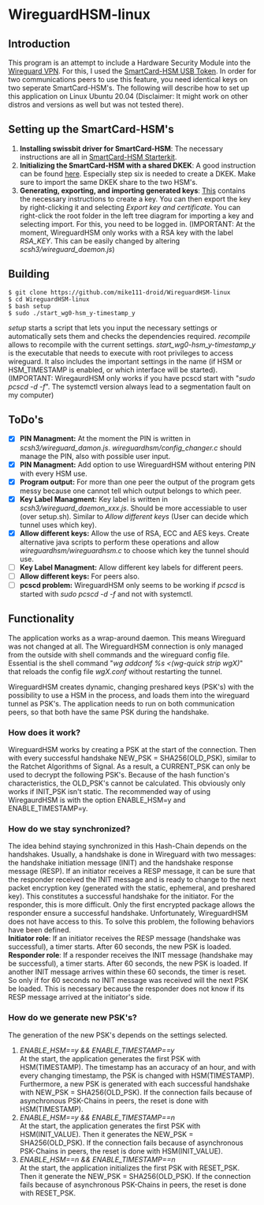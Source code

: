 # WireguardHSM-linux

## Introduction
This program is an attempt to include a Hardware Security Module into the [Wireguard VPN](https://github.com/WireGuard). For this, I used the [SmartCard-HSM USB Token](https://www.cardomatic.de/SmartCard-HSM-4K-USB-Token). In order for two communications peers to use this feature, you need identical keys on two seperate SmartCard-HSM's. The following will describe how to set up this application on Linux Ubuntu 20.04 (Disclaimer: It might work on other distros and versions as well but was not tested there).

## Setting up the SmartCard-HSM's
1. **Installing swissbit driver for SmartCard-HSM**: The necessary instructions are all in [SmartCard-HSM Starterkit](http://www.cardcontact.de/download/sc-hsm-starterkit.zip).
2. **Initializing the SmartCard-HSM with a shared DKEK**: A good instruction can be found [here](https://vessokolev.blogspot.com/2019/06/smartcard-hsm-usb-token-using-smart.html). Especially step six is needed to create a DKEK. Make sure to import the same DKEK share to the two HSM's.
3. **Generating, exporting, and importing generated keys**: [This](https://vessokolev.blogspot.com/2019/06/smartcard-hsm-usb-token-using-smart.html) contains the necessary instructions to create a key. You can then export the key by right-clicking it and selecting *Export key and certificate*. You can right-click the root folder in the left tree diagram for importing a key and selecting import. For this, you need to be logged in. (IMPORTANT: At the moment, WireguardHSM only works with a RSA key with the label *RSA_KEY*. This can be easily changed by altering *scsh3/wireguard_daemon.js*)

## Building
```
$ git clone https://github.com/mike111-droid/WireguardHSM-linux  
$ cd WireguardHSM-linux  
$ bash setup
$ sudo ./start_wg0-hsm_y-timestamp_y
```

*setup* starts a script that lets you input the necessary settings or automatically sets them and checks the dependencies required. *recompile* allows to recompile with the current settings. *start_wg0-hsm_y-timestamp_y* is the executable that needs to execute with root privileges to access wireguard. It also includes the important settings in the name (if HSM or HSM_TIMESTAMP is enabled, or which interface will be started). (IMPORTANT: WiregaurdHSM only works if you have pcscd start with "*sudo pcscd -d -f*". The systemctl version always lead to a segmentation fault on my computer)

## ToDo's
- [X] **PIN Managment:** At the moment the PIN is written in *scsh3/wireguard_damon.js*. *wireguardhsm/config_changer.c* should manage the PIN, also with possible user input.
- [X] **PIN Managment:** Add option to use WireguardHSM without entering PIN with every HSM use.
- [X] **Program output:** For more than one peer the output of the program gets messy because one cannot tell which output belongs to which peer.
- [X] **Key Label Managment:** Key label is written in *scsh3/wireguard_daemon_xxx.js*. Should be more accessiable to user (over setup.sh). Similar to *Allow different keys* (User can decide which tunnel uses which key).
- [x] **Allow different keys:** Allow the use of RSA, ECC and AES keys. Create alternative java scripts to perform these operations and allow *wireguardhsm/wireguardhsm.c* to choose which key the tunnel should use.
- [ ] **Key Label Managment:** Allow different key labels for different peers.
- [ ] **Allow different keys:** For peers also.
- [ ] **pcscd problem:** WireguardHSM only seems to be working if *pcscd* is started with *sudo pcscd -d -f* and not with systemctl.

## Functionality
The application works as a wrap-around daemon. This means Wireguard was not changed at all. The WireguardHSM connection is only managed from the outside with shell commands and the wireguard config file. Essential is the shell command "*wg addconf %s <(wg-quick strip wgX)*" that reloads the config file *wgX.conf* without restarting the tunnel.  

WireguardHSM creates dynamic, changing preshared keys (PSK's) with the possibility to use a HSM in the process, and loads them into the wireguard tunnel as PSK's. The application needs to run on both communication peers, so that both have the same PSK during the handshake.

### How does it work?
WireguardHSM works by creating a PSK at the start of the connection. Then with every successful handshake NEW_PSK = SHA256(OLD_PSK), similar to the Ratchet Algorithms of Signal. As a result, a CURRENT_PSK can only be used to decrypt the following PSK's. Because of the hash function's characteristics, the OLD_PSK's cannot be calculated. This obviously only works if INIT_PSK isn't static. The recommended way of using WiregaurdHSM is with the option ENABLE_HSM=y and ENABLE_TIMESTAMP=y.

### How do we stay synchronized?
The idea behind staying synchronized in this Hash-Chain depends on the handshakes. Usually, a handshake is done in Wireguard with two messages: the handshake initiation message (INIT) and the handshake response message (RESP). If an initiator receives a RESP message, it can be sure that the responder received the INIT message and is ready to change to the next packet encryption key (generated with the static, ephemeral, and preshared key). This constitutes a successful handshake for the initiator. For the responder, this is more difficult. Only the first encrypted package allows the responder ensure a successful handshake. Unfortunately, WireguardHSM does not have access to this. To solve this problem, the following behaviors have been defined.  
**Initiator role**: If an initiator receives the RESP message (handshake was successful), a timer starts. After 60 seconds, the new PSK is loaded.  
**Responder role**: If a responder receives the INIT message (handshake may be successful), a timer starts. After 60 seconds, the new PSK is loaded. If another INIT message arrives within these 60 seconds, the timer is reset. So only if for 60 seconds no INIT message was received will the next PSK be loaded. This is necessary because the responder does not know if its RESP message arrived at the initiator's side.


### How do we generate new PSK's?
The generation of the new PSK's depends on the settings selected.
1. *ENABLE_HSM==y && ENABLE_TIMESTAMP==y*  
At the start, the application generates the first PSK with HSM(TIMESTAMP). The timestamp has an accuracy of an hour, and with every changing timestamp, the PSK is changed with HSM(TIMESTAMP). Furthermore, a new PSK is generated with each successful handshake with NEW_PSK = SHA256(OLD_PSK). If the connection fails because of asynchronous PSK-Chains in peers, the reset is done with HSM(TIMESTAMP).
2. *ENABLE_HSM==y && ENABLE_TIMESTAMP==n*  
At the start, the application generates the first PSK with HSM(INIT_VALUE). Then it generates the NEW_PSK = SHA256(OLD_PSK). If the connection fails because of asynchronous PSK-Chains in peers, the reset is done with HSM(INIT_VALUE).
3. *ENABLE_HSM==n && ENABLE_TIMESTAMP==n*  
At the start, the application initializes the first PSK with RESET_PSK. Then it generate the NEW_PSK = SHA256(OLD_PSK). If the connection fails because of asynchronous PSK-Chains in peers, the reset is done with RESET_PSK.


